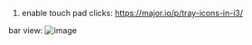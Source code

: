 1. enable touch pad clicks: https://major.io/p/tray-icons-in-i3/

bar view:
![image](https://github.com/user-attachments/assets/681f0396-8612-45f6-b49f-a41c100c5c3f)

